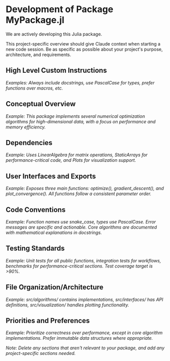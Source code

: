# Development of Package MyPackage.jl 

We are actively developing this Julia package. 

This project-specific overview should give Claude context when starting a new code session. Be as specific as possible about your project's purpose, architecture, and requirements.

## High Level Custom Instructions 
*Examples: Always include docstrings, use PascalCase for types, prefer functions over macros, etc.*

## Conceptual Overview 
*Example: This package implements several numerical optimization algorithms for high-dimensional data, with a focus on performance and memory efficiency.*

## Dependencies
*Example: Uses LinearAlgebra for matrix operations, StaticArrays for performance-critical code, and Plots for visualization support.*

## User Interfaces and Exports
*Example: Exposes three main functions: optimize(), gradient_descent(), and plot_convergence(). All functions follow a consistent parameter order.*

## Code Conventions
*Example: Function names use snake_case, types use PascalCase. Error messages are specific and actionable. Core algorithms are documented with mathematical explanations in docstrings.*

## Testing Standards
*Example: Unit tests for all public functions, integration tests for workflows, benchmarks for performance-critical sections. Test coverage target is >90%.*

## File Organization/Architecture
*Example: src/algorithms/ contains implementations, src/interfaces/ has API definitions, src/visualization/ handles plotting functionality.*

## Priorities and Preferences 
*Example: Prioritize correctness over performance, except in core algorithm implementations. Prefer immutable data structures where appropriate.*

*Note: Delete any sections that aren't relevant to your package, and add any project-specific sections needed.*